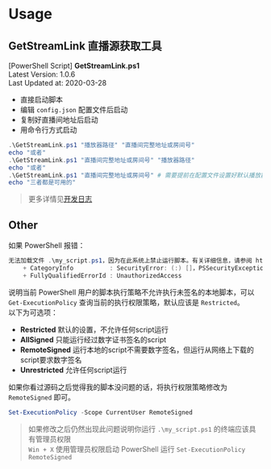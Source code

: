 # Usage
## GetStreamLink 直播源获取工具
[PowerShell Script] **GetStreamLink.ps1**  
Latest Version: 1.0.6  
Last Updated at: 2020-03-28  

* 直接启动脚本
* 编辑 `config.json` 配置文件后启动  
* 复制好直播间地址后启动  
* 用命令行方式启动  
```powershell
.\GetStreamLink.ps1 "播放器路径" "直播间完整地址或房间号"
echo "或者"
.\GetStreamLink.ps1 "直播间完整地址或房间号" "播放器路径"
echo "或者"
.\GetStreamLink.ps1 "直播间完整地址或房间号" # 需要提前在配置文件设置好默认播放器
echo "三者都是可用的"
```

> 更多详情见[开发日志](https://ews.ink/develop/Get-Stream-Link/)  

## Other
如果 PowerShell 报错：  
```powershell
无法加载文件 .\my_script.ps1，因为在此系统上禁止运行脚本。有关详细信息，请参阅 https://go.microsoft.com/fwlink/?LinkID=135170 中的 about_Execution_Policies。
    + CategoryInfo          : SecurityError: (:) []，PSSecurityException    
    + FullyQualifiedErrorId : UnauthorizedAccess
```
说明当前 PowerShell 用户的脚本执行策略不允许执行未签名的本地脚本，可以 `Get-ExecutionPolicy` 查询当前的执行权限策略，默认应该是 `Restricted`。  
以下为可选项：  
* **Restricted** 默认的设置，不允许任何script运行
* **AllSigned** 只能运行经过数字证书签名的script
* **RemoteSigned** 运行本地的script不需要数字签名，但运行从网络上下载的script要求数字签名
* **Unrestricted** 允许任何script运行

如果你看过源码之后觉得我的脚本没问题的话，将执行权限策略修改为 `RemoteSigned` 即可。
```powershell
Set-ExecutionPolicy -Scope CurrentUser RemoteSigned
```

> 如果修改之后仍然出现此问题说明你运行 `.\my_script.ps1` 的终端应该具有管理员权限  
> `Win + X` 使用管理员权限启动 PowerShell 运行 `Set-ExecutionPolicy RemoteSigned`  